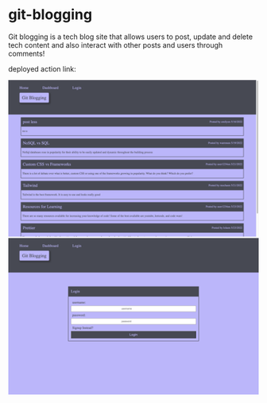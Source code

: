 # git-blogging

Git blogging is a tech blog site that allows users to post, update and delete tech content and also interact with other posts and users through comments!

deployed action link:

![screenshot](public/images/Screen%20Shot%202022-05-23%20at%209.57.42%20AM.png)
![screenshot2](public/images/Screen%20Shot%202022-05-23%20at%209.57.52%20AM.png)
